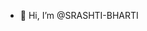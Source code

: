 - 👋 Hi, I’m @SRASHTI-BHARTI

<!---
SRASHTI-BHARTI/SRASHTI-BHARTI is a ✨ special ✨ repository because its `README.md` (this file) appears on your GitHub profile.
You can click the Preview link to take a look at your changes.
--->
